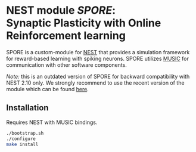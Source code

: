 # NEST module *SPORE*:<br />Synaptic Plasticity with Online Reinforcement learning

SPORE is a custom-module for [NEST](http://www.nest-simulator.org/) that provides
a simulation framework for reward-based learning with spiking neurons. SPORE
utilizes [MUSIC](https://github.com/INCF/MUSIC) for communication with other
software components.

*Note:* this is an outdated version of SPORE for backward compatibility with
NEST 2.10 only. We strongly recommend to use the recent version of the module
which can be found [here](https://github.com/IGITUGraz/spore-nest-module).

## Installation

Requires NEST with MUSIC bindings.

```bash
./bootstrap.sh
./configure
make install
```
